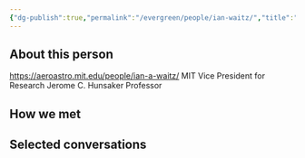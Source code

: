 ```yaml
---
{"dg-publish":true,"permalink":"/evergreen/people/ian-waitz/","title":"Vice President for Research","tags":["people"]}
---
```


## About this person
https://aeroastro.mit.edu/people/ian-a-waitz/
MIT Vice President for Research
Jerome C. Hunsaker Professor

## How we met


## Selected conversations
